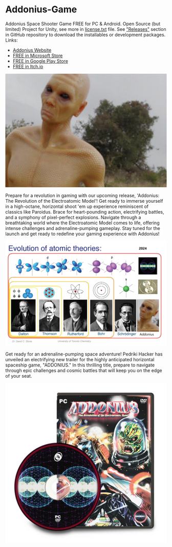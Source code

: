 # Addonius-Game
Addonius Space Shooter Game FREE for PC & Android. Open Source (but limited) Project for Unity, see more in [license.txt](license.txt) file. See ["Releases"](https://github.com/Add0nius/Addonius-Game/releases) section in GitHub repository to download the installables or development packages. Links:
- [Addonius Website](https://www.addonius.com/)
- [FREE in Microsoft Store](https://apps.microsoft.com/detail/9mzrr85c48nm?hl=en-us&gl=US)
- [FREE in Google Play Store](https://play.google.com/store/apps/details?id=com.Addonius.Addonius)
- [FREE in Itch.io](https://addonius.itch.io/addonius)

![Addonius selfie](AddoniusSelfie.jpg)

Prepare for a revolution in gaming with our upcoming release, 'Addonius: The Revolution of the Electroatomic Model'! Get ready to immerse yourself in a high-octane, horizontal shoot 'em up experience reminiscent of classics like Paroidus. Brace for heart-pounding action, electrifying battles, and a symphony of pixel-perfect explosions. Navigate through a breathtaking world where the Electroatomic Model comes to life, offering intense challenges and adrenaline-pumping gameplay. Stay tuned for the launch and get ready to redefine your gaming experience with Addonius! 

![Electroatomic Periodic Table and Model](Electroatomic-theory-addonius-2024.png)

Get ready for an adrenaline-pumping space adventure! Pedriki Hacker has unveiled an electrifying new trailer for the highly anticipated horizontal spaceship game, "ADDONIUS." In this thrilling title, prepare to navigate through epic challenges and cosmic battles that will keep you on the edge of your seat.

![Addonius Front Cover](ADDONIUS_Design_Mocks/Addonius_Front-Mockup_01.jpg)

